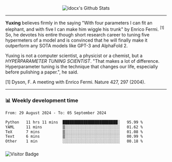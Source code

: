 <div align="center">
    <img align="center" src="https://github-readme-stats.vercel.app/api?username=idocx&show_icons=true&count_private=true&hide_border=true" alt="idocx's Github Stats"></img>
</div>

---

**Yuxing** believes firmly in the saying "With four parameters I can fit an elephant, and with five I can make him wiggle his trunk" by Enrico Fermi. <sup>[1]</sup> So, he devotes his entire though short research career to tuning five hypermeters of a model and is convinced that he will finally make it outperform any SOTA models like GPT-3 and AlphaFold 2.

Yuxing is not a computer scientist, a physicist or a chemist, but a *HYPERPARAMETER TUNING SCIENTIST*. "That makes a lot of difference. Hyperparameter tuning is the technique that changes our life, especially before pulishing a paper.", he said.

[1] Dyson, F. A meeting with Enrico Fermi. Nature 427, 297 (2004).


---

### 📊 Weekly development time
<!--START_SECTION:waka-->

```txt
From: 29 August 2024 - To: 05 September 2024

Python   11 hrs 11 mins  ████████████████████████░   95.99 %
YAML     11 mins         ▒░░░░░░░░░░░░░░░░░░░░░░░░   01.62 %
TeX      7 mins          ▒░░░░░░░░░░░░░░░░░░░░░░░░   01.08 %
Text     6 mins          ▒░░░░░░░░░░░░░░░░░░░░░░░░   00.99 %
Other    1 min           ░░░░░░░░░░░░░░░░░░░░░░░░░   00.18 %
```

<!--END_SECTION:waka-->

### 

![Visitor Badge](https://visitor-badge.laobi.icu/badge?page_id=idocx.idocx)